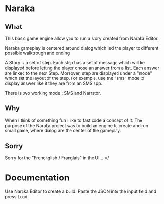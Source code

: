 # Naraka

## What
This basic game engine allow you to run a story created from Naraka Editor.

Naraka gameplay is centered around dialog which led the player to different possible walktrough and ending.

A Story is a set of step. Each step has a set of message which will be displayed before letting the player chose an answer from a list. Each answer are linked to the next Step. Moreover, step are displayed under a "mode" which set the layout of the step. For exemple, use the "sms" mode to display answer like if they are from an SMS app.

There is two working mode : SMS and Narrator.

## Why
When I think of something fun I like to fast code a concept of it. The purpose of the Naraka project was to build an engine to create and run small game, where dialog are the center of the gameplay.

## Sorry
Sorry for the "Frenchglish / Franglais" in the UI... =/

# Documentation
Use Naraka Editor to create a build. Paste the JSON into the input field and press Load.

